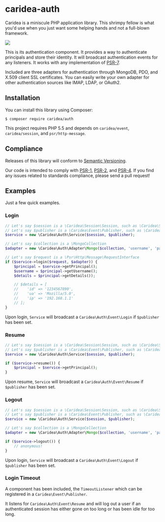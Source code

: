# caridea-auth
Caridea is a miniscule PHP application library. This shrimpy fellow is what you'd use when you just want some helping hands and not a full-blown framework.

![](http://libreworks.com/caridea-100.png)

This is its authentication component. It provides a way to authenticate principals and store their identity. It will broadcast authentication events for any listeners. It works with any implementation of [PSR-7](http://www.php-fig.org/psr/psr-7/).

Included are three adapters for authentication through MongoDB, PDO, and X.509 client SSL certificates. You can easily write your own adapter for other authentication sources like IMAP, LDAP, or OAuth2.

## Installation

You can install this library using Composer:

```console
$ composer require caridea/auth
```

This project requires PHP 5.5 and depends on `caridea/event`, `caridea/session`, and `psr/http-message`.

## Compliance

Releases of this library will conform to [Semantic Versioning](http://semver.org).

Our code is intended to comply with [PSR-1](http://www.php-fig.org/psr/psr-1/), [PSR-2](http://www.php-fig.org/psr/psr-2/), and [PSR-4](http://www.php-fig.org/psr/psr-4/). If you find any issues related to standards compliance, please send a pull request!

## Examples

Just a few quick examples.

### Login

```php
// Let's say $session is a \Caridea\Session\Session, such as \Caridea\Session\NativeSession
// Let's say $publisher is a \Caridea\Event\Publisher, such as \Caridea\Container\Objects
$service = new \Caridea\Auth\Service($session, $publisher);

// Let's say $collection is a \MongoCollection
$adapter = new \Caridea\Auth\Adapter\Mongo($collection, 'username', 'password');

// Let's say $request is a \Psr\Http\Message\RequestInterface
if ($service->login($request, $adapter)) {
    $principal = $service->getPrincipal();
    $username = $principal->getUsername();
    $details = $principal->getDetails());

    // $details = [
    //    'id' => '1234567890',
    //    'ua' => 'Mozilla/5.0',
    //    'ip' => '192.168.1.1'
    // ];
}
```

Upon login, `Service` will broadcast a `Caridea\Auth\Event\Login` if `$publisher` has been set.

### Resume

```php
// Let's say $session is a \Caridea\Session\Session, such as \Caridea\Session\NativeSession
// Let's say $publisher is a \Caridea\Event\Publisher, such as \Caridea\Container\Objects
$service = new \Caridea\Auth\Service($session, $publisher);

if ($service->resume()) {
    $principal = $service->getPrincipal();
}
```

Upon resume, `Service` will broadcast a `Caridea\Auth\Event\Resume` if `$publisher` has been set.

### Logout

```php
// Let's say $session is a \Caridea\Session\Session, such as \Caridea\Session\NativeSession
// Let's say $publisher is a \Caridea\Event\Publisher, such as \Caridea\Container\Objects
$service = new \Caridea\Auth\Service($session, $publisher);

// Let's say $collection is a \MongoCollection
$adapter = new \Caridea\Auth\Adapter\Mongo($collection, 'username', 'password');

if ($service->logout()) {
    // anonymous!
}
```

Upon login, `Service` will broadcast a `Caridea\Auth\Event\Logout` if `$publisher` has been set.

### Login Timeout

A component has been included, the `TimeoutListener` which can be registered in a `Caridea\Event\Publisher`. 

It listens for `Caridea\Auth\Event\Resume` and will log out a user if an authenticated session has either gone on too long or has been idle for too long.
